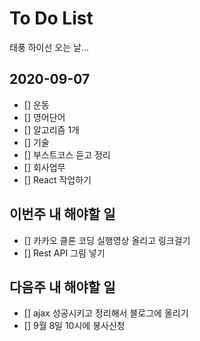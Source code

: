 # To Do List

태풍 하이선 오는 날...

## 2020-09-07

- [] 운동
- [] 영어단어
- [] 알고리즘 1개
- [] 기술
- [] 부스트코스 듣고 정리
- [] 회사업무
- [] React 작업하기

## 이번주 내 해야할 일

- [] 카카오 클론 코딩 실행영상 올리고 링크걸기
- [] Rest API 그림 넣기

## 다음주 내 해야할 일

- [] ajax 성공시키고 정리해서 블로그에 올리기
- [] 9월 8일 10시에 봉사신청
